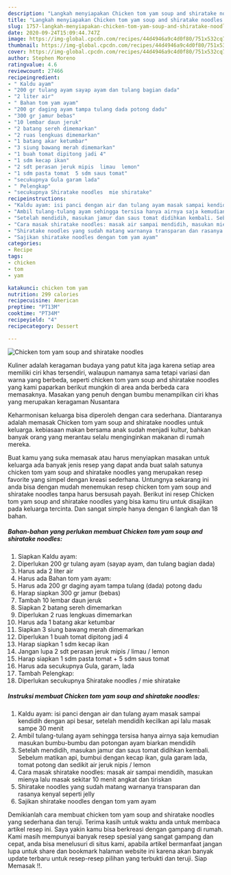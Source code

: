 ```yaml
---
description: "Langkah menyiapakan Chicken tom yam soup and shiratake noodles terupdate"
title: "Langkah menyiapakan Chicken tom yam soup and shiratake noodles terupdate"
slug: 1757-langkah-menyiapakan-chicken-tom-yam-soup-and-shiratake-noodles-terupdate
date: 2020-09-24T15:09:44.747Z
image: https://img-global.cpcdn.com/recipes/44d4946a9c4d0f80/751x532cq70/chicken-tom-yam-soup-and-shiratake-noodles-foto-resep-utama.jpg
thumbnail: https://img-global.cpcdn.com/recipes/44d4946a9c4d0f80/751x532cq70/chicken-tom-yam-soup-and-shiratake-noodles-foto-resep-utama.jpg
cover: https://img-global.cpcdn.com/recipes/44d4946a9c4d0f80/751x532cq70/chicken-tom-yam-soup-and-shiratake-noodles-foto-resep-utama.jpg
author: Stephen Moreno
ratingvalue: 4.6
reviewcount: 27466
recipeingredient:
- " Kaldu ayam"
- "200 gr tulang ayam sayap ayam dan tulang bagian dada"
- "2 liter air"
- " Bahan tom yam ayam"
- "200 gr daging ayam tampa tulang dada potong dadu"
- "300 gr jamur bebas"
- "10 lembar daun jeruk"
- "2 batang sereh dimemarkan"
- "2 ruas lengkuas dimemarkan"
- "1 batang akar ketumbar"
- "3 siung bawang merah dimemarkan"
- "1 buah tomat dipitong jadi 4"
- "1 sdm kecap ikan"
- "2 sdt perasan jeruk mipis  limau  lemon"
- "1 sdm pasta tomat  5 sdm saus tomat"
- "secukupnya Gula garam lada"
- " Pelengkap"
- "secukupnya Shiratake noodles  mie shiratake"
recipeinstructions:
- "Kaldu ayam: isi panci dengan air dan tulang ayam masak sampai kendidih dengan api besar, setelah mendidih kecilkan api lalu masak sampe 30 menit"
- "Ambil tulang-tulang ayam sehingga tersisa hanya airnya saja kemudian masukan bumbu-bumbu dan potongan ayam biarkan mendidih"
- "Setelah mendidih, masukan jamur dan saus tomat didihkan kembali. Sebelum matikan api, bumbui dengan kecap ikan, gula garam lada, tomat potong dan sedikit air jeruk nipis / lemon"
- "Cara masak shiratake noodles: masak air sampai mendidih, masukan mienya lalu masak sekitar 10 menit angkat dan tiriskan"
- "Shiratake noodles yang sudah matang warnanya transparan dan rasanya kenyal seperti jelly"
- "Sajikan shiratake noodles dengan tom yam ayam"
categories:
- Recipe
tags:
- chicken
- tom
- yam

katakunci: chicken tom yam 
nutrition: 299 calories
recipecuisine: American
preptime: "PT13M"
cooktime: "PT34M"
recipeyield: "4"
recipecategory: Dessert

---
```



![Chicken tom yam soup and shiratake noodles](https://img-global.cpcdn.com/recipes/44d4946a9c4d0f80/751x532cq70/chicken-tom-yam-soup-and-shiratake-noodles-foto-resep-utama.jpg)

Kuliner adalah keragaman budaya yang patut kita jaga karena setiap area memiliki ciri khas tersendiri, walaupun namanya sama tetapi variasi dan warna yang berbeda, seperti chicken tom yam soup and shiratake noodles yang kami paparkan berikut mungkin di area anda berbeda cara memasaknya. Masakan yang penuh dengan bumbu menampilkan ciri khas yang merupakan keragaman Nusantara



Keharmonisan keluarga bisa diperoleh dengan cara sederhana. Diantaranya adalah memasak Chicken tom yam soup and shiratake noodles untuk keluarga. kebiasaan makan bersama anak sudah menjadi kultur, bahkan banyak orang yang merantau selalu menginginkan makanan di rumah mereka.

Buat kamu yang suka memasak atau harus menyiapkan masakan untuk keluarga ada banyak jenis resep yang dapat anda buat salah satunya chicken tom yam soup and shiratake noodles yang merupakan resep favorite yang simpel dengan kreasi sederhana. Untungnya sekarang ini anda bisa dengan mudah menemukan resep chicken tom yam soup and shiratake noodles tanpa harus bersusah payah.
Berikut ini resep Chicken tom yam soup and shiratake noodles yang bisa kamu tiru untuk disajikan pada keluarga tercinta. Dan sangat simple hanya dengan 6 langkah dan 18 bahan.


<!--inarticleads1-->

##### Bahan-bahan yang perlukan membuat Chicken tom yam soup and shiratake noodles:

1. Siapkan  Kaldu ayam:
1. Diperlukan 200 gr tulang ayam (sayap ayam, dan tulang bagian dada)
1. Harus ada 2 liter air
1. Harus ada  Bahan tom yam ayam:
1. Harus ada 200 gr daging ayam tampa tulang (dada) potong dadu
1. Harap siapkan 300 gr jamur (bebas)
1. Tambah 10 lembar daun jeruk
1. Siapkan 2 batang sereh dimemarkan
1. Diperlukan 2 ruas lengkuas dimemarkan
1. Harus ada 1 batang akar ketumbar
1. Siapkan 3 siung bawang merah dimemarkan
1. Diperlukan 1 buah tomat dipitong jadi 4
1. Harap siapkan 1 sdm kecap ikan
1. Jangan lupa 2 sdt perasan jeruk mipis / limau / lemon
1. Harap siapkan 1 sdm pasta tomat + 5 sdm saus tomat
1. Harus ada secukupnya Gula, garam, lada
1. Tambah  Pelengkap:
1. Diperlukan secukupnya Shiratake noodles / mie shiratake




<!--inarticleads2-->

##### Instruksi membuat  Chicken tom yam soup and shiratake noodles:

1. Kaldu ayam: isi panci dengan air dan tulang ayam masak sampai kendidih dengan api besar, setelah mendidih kecilkan api lalu masak sampe 30 menit
1. Ambil tulang-tulang ayam sehingga tersisa hanya airnya saja kemudian masukan bumbu-bumbu dan potongan ayam biarkan mendidih
1. Setelah mendidih, masukan jamur dan saus tomat didihkan kembali. Sebelum matikan api, bumbui dengan kecap ikan, gula garam lada, tomat potong dan sedikit air jeruk nipis / lemon
1. Cara masak shiratake noodles: masak air sampai mendidih, masukan mienya lalu masak sekitar 10 menit angkat dan tiriskan
1. Shiratake noodles yang sudah matang warnanya transparan dan rasanya kenyal seperti jelly
1. Sajikan shiratake noodles dengan tom yam ayam




Demikianlah cara membuat chicken tom yam soup and shiratake noodles yang sederhana dan teruji. Terima kasih untuk waktu anda untuk membaca artikel resep ini. Saya yakin kamu bisa berkreasi dengan gampang di rumah. Kami masih mempunyai banyak resep spesial yang sangat gampang dan cepat, anda bisa menelusuri di situs kami, apabila artikel bermanfaat jangan lupa untuk share dan bookmark halaman website ini karena akan banyak update terbaru untuk resep-resep pilihan yang terbukti dan teruji. Siap Memasak !!. 

